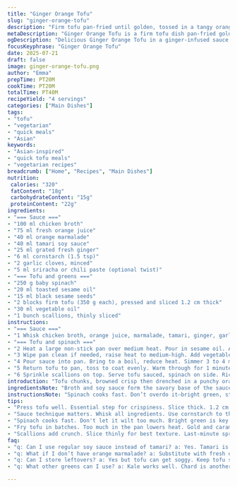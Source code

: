 ```yaml
---
title: "Ginger Orange Tofu"
slug: "ginger-orange-tofu"
description: "Firm tofu pan-fried until golden, tossed in a tangy orange and soy sauce infused with fresh ginger and garlic. Baby spinach sauteed in toasted sesame oil, sprinkled with toasted sesame seeds. Green onions add freshness to the final dish. A hint of chili for subtle heat. Serve with jasmine rice or your preferred grain. Balanced protein and greens in a citrusy, sweet-savory sauce. Quick cooking, minimal fuss."
metaDescription: "Ginger Orange Tofu is a firm tofu dish pan-fried golden in a tangy orange ginger sauce. Quick to prepare and savory, perfect for dinner."
ogDescription: "Delicious Ginger Orange Tofu in a ginger-infused sauce, served over greens. Quick cooking, bold flavors, perfect for any meal."
focusKeyphrase: "Ginger Orange Tofu"
date: 2025-07-21
draft: false
image: ginger-orange-tofu.png
author: "Emma"
prepTime: PT20M
cookTime: PT20M
totalTime: PT40M
recipeYield: "4 servings"
categories: ["Main Dishes"]
tags:
- "tofu"
- "vegetarian"
- "quick meals"
- "Asian"
keywords:
- "Asian-inspired"
- "quick tofu meals"
- "vegetarian recipes"
breadcrumb: ["Home", "Recipes", "Main Dishes"]
nutrition: 
 calories: "320"
 fatContent: "18g"
 carbohydrateContent: "15g"
 proteinContent: "22g"
ingredients:
- "=== Sauce ==="
- "100 ml chicken broth"
- "75 ml fresh orange juice"
- "40 ml orange marmalade"
- "40 ml tamari soy sauce"
- "25 ml grated fresh ginger"
- "6 ml cornstarch (1.5 tsp)"
- "2 garlic cloves, minced"
- "5 ml sriracha or chili paste (optional twist)"
- "=== Tofu and greens ==="
- "250 g baby spinach"
- "20 ml toasted sesame oil"
- "15 ml black sesame seeds"
- "2 blocks firm tofu (350 g each), pressed and sliced 1.2 cm thick"
- "30 ml vegetable oil"
- "1 bunch scallions, thinly sliced"
instructions:
- "=== Sauce ==="
- "1 Whisk chicken broth, orange juice, marmalade, tamari, ginger, garlic, chili paste, and cornstarch in a bowl. Set aside."
- "=== Tofu and spinach ==="
- "2 Heat a large non-stick pan over medium heat. Pour in sesame oil. Add spinach. Stir, cook 4 to 5 minutes until wilted but still bright. Season with salt and pepper. Drain well, transfer to a serving bowl. Sprinkle with black sesame seeds. Keep warm."
- "3 Wipe pan clean if needed, raise heat to medium-high. Add vegetable oil. Fry half tofu pieces 2.5 minutes each side, till golden and caramelized. Remove to plate. Repeat with remaining tofu."
- "4 Pour sauce into pan. Bring to a boil, reduce heat. Simmer 3 to 4 minutes until thickened and glossy."
- "5 Return tofu to pan, toss to coat evenly. Warm through for 1 minute."
- "6 Sprinkle scallions on top. Serve tofu sauced, spinach on side. Rice if desired."
introduction: "Tofu chunks, browned crisp then drenched in a punchy orange-ginger glaze. The zing of ginger, mild sweetness from marmalade, biting soy saltiness, a subtle chili spark. Spinach leaves, gently wilted, soaked with nutty sesame oil, crunchy black sesame seeds scattered over. Green onions sliced finely for a fresh crunch. The interplay—bright greens, textured tofu, saucy heat. Fast skillet cook. No complicated steps, no waiting around. Just layering flavors, quick heat. Dinner on the table, ready to dive into citrus and spice."
ingredientsNote: "Broth and soy sauce form the savory base of the sauce; use low sodium for better control. Fresh ginger is key, grated finely or minced. Orange marmalade adds sweetness and texture; substitute with fresh orange zest and a bit of honey if desired. Sriracha or any chili paste amps the heat; omit for mild or swap with a pinch of ground cayenne. Sesame oil brings nuttiness to the spinach; avoid toasted versions if you want subtler flavor. Black sesame seeds toast well in a dry pan to release aroma. Firm tofu pressed well for extra crispness. Scallions julienned thin for maximum freshness and crunch."
instructionsNote: "Spinach cooks fast. Don’t overdo it—bright green, still moist, not soggy. Drain well to avoid watery final dish. Use a good non-stick pan. Pan-fry tofu in batches, hot pan essential to caramelize properly. Flip gently to avoid breaking. Sauce thickens with cornstarch; whisk it thoroughly to avoid lumps before adding to hot liquid. Simmer until glossy, slightly sticky. Toss tofu in last minute to soak up flavor without getting soggy. Sprinkle scallions just before serving to maintain their crisp texture. Timing matters. Prep sauce while tofu cooks to streamline. Serve immediately for best texture contrast."
tips:
- "Press tofu well. Essential step for crispiness. Slice thick. 1.2 cm works best. Use a non-stick pan. Hot heat caramelizes well. Sear both sides."
- "Sauce technique matters. Whisk all ingredients. Use cornstarch to thicken. Stir until smooth. No lumps allowed. Adjust sweetness with marmalade. Add zest if you want."
- "Spinach cooks fast. Don't let it wilt too much. Bright green is key. Season lightly. Drain excess water. Avoid soggy texture in final dish. Keep warm."
- "Fry tofu in batches. Too much in the pan lowers heat. Gold and caramelized since that’s what you want. Flip carefully. Tofu is soft. Avoid breaking pieces."
- "Scallions add crunch. Slice thinly for best texture. Last-minute sprinkle on finished dish. Brighten flavors. Freshness brings life. Don’t add too early."
faq:
- "q: Can I use regular soy sauce instead of tamari? a: Yes. Tamari is gluten-free. Regular soy gives same flavor. Adjust salt levels."
- "q: What if I don’t have orange marmalade? a: Substitute with fresh orange zest and honey. Or just use all orange juice. Just make it sweeter."
- "q: Can I store leftovers? a: Yes but tofu can get soggy. Keep tofu separate from spinach. Store in airtight container. Reheat quickly before serving."
- "q: What other greens can I use? a: Kale works well. Chard is another option. Even broccoli if cut small. Cook quickly just till bright."

---
```

